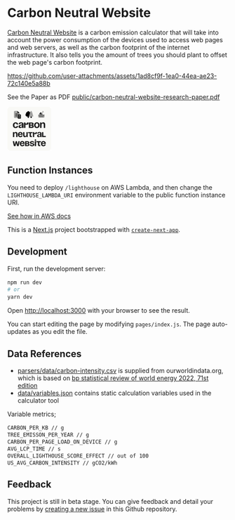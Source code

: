 # Carbon Neutral Website

[Carbon Neutral Website](https://carbonneutralwebsite.vercel.app) is a carbon emission calculator that will take into account the power consumption of the devices used to access web pages and web servers, as well as the carbon footprint of the internet infrastructure. It also tells you the amount of trees you should plant to offset the web page's carbon footprint.


https://github.com/user-attachments/assets/1ad8cf9f-1ea0-44ea-ae23-72c140e5a88b


See the Paper as PDF [public/carbon-neutral-website-research-paper.pdf](https://github.com/aayushmahapatra/carbonneutral/blob/main/public/carbon-neutral-website-research-paper.pdf)

<img src="public/social.png" width="100" height="100">


## Function Instances

You need to deploy `/lighthouse` on AWS Lambda, and then change the `LIGHTHOUSE_LAMBDA_URI` environment variable to the public function instance URI.

[See how in AWS docs](https://docs.aws.amazon.com/lambda/latest/dg/nodejs-package.html)

This is a [Next.js](https://nextjs.org/) project bootstrapped with [`create-next-app`](https://github.com/vercel/next.js/tree/canary/packages/create-next-app).

## Development

First, run the development server:

```bash
npm run dev
# or
yarn dev
```

Open [http://localhost:3000](http://localhost:3000) with your browser to see the result.

You can start editing the page by modifying `pages/index.js`. The page auto-updates as you edit the file.

## Data References

- [parsers/data/carbon-intensity.csv](https://ourworldindata.org/grapher/carbon-intensity-electricity) is supplied from ourworldindata.org, which is based on [bp statistical review of world energy 2022, 71st edition](https://www.bp.com/content/dam/bp/business-sites/en/global/corporate/pdfs/energy-economics/statistical-review/bp-stats-review-2022-full-report.pdf)
- [data/variables.json](/data/variables.json) contains static calculation variables used in the calculator tool

Variable metrics;
```
CARBON_PER_KB // g
TREE_EMISSON_PER_YEAR // g
CARBON_PER_PAGE_LOAD_ON_DEVICE // g
AVG_LCP_TIME // s
OVERALL_LIGHTHOUSE_SCORE_EFFECT // out of 100
US_AVG_CARBON_INTENSITY // gCO2/kWh
```

## Feedback

This project is still in beta stage. You can give feedback and detail your problems by [creating a new issue](https://github.com/aayushmahapatra/carbonneutral/issues) in this Github repository.
